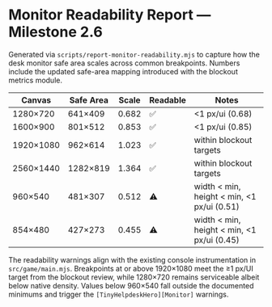 # Monitor Readability Report — Milestone 2.6

Generated via `scripts/report-monitor-readability.mjs` to capture how the desk monitor safe area scales across common breakpoints. Numbers include the updated safe-area mapping introduced with the blockout metrics module.

| Canvas | Safe Area | Scale | Readable | Notes |
| --- | --- | --- | --- | --- |
| 1280×720 | 641×409 | 0.682 | ✅ | <1 px/ui (0.68) |
| 1600×900 | 801×512 | 0.853 | ✅ | <1 px/ui (0.85) |
| 1920×1080 | 962×614 | 1.023 | ✅ | within blockout targets |
| 2560×1440 | 1282×819 | 1.364 | ✅ | within blockout targets |
| 960×540 | 481×307 | 0.512 | ⚠️ | width < min, height < min, <1 px/ui (0.51) |
| 854×480 | 427×273 | 0.455 | ⚠️ | width < min, height < min, <1 px/ui (0.45) |

The readability warnings align with the existing console instrumentation in `src/game/main.mjs`. Breakpoints at or above 1920×1080 meet the ≥1 px/UI target from the blockout review, while 1280×720 remains serviceable albeit below native density. Values below 960×540 fall outside the documented minimums and trigger the `[TinyHelpdeskHero][Monitor]` warnings.
